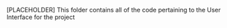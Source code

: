 [PLACEHOLDER]
This folder contains all of the code pertaining to the User Interface for the project
